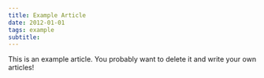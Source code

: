 ```yaml
---
title: Example Article
date: 2012-01-01
tags: example
subtitle:
---
```


This is an example article. You probably want to delete it and write your own articles!
